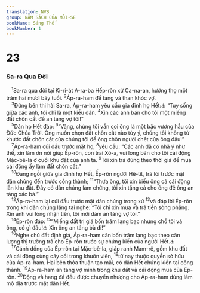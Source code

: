 ```yaml
---
translation: NVB
group: NĂM SÁCH CỦA MÔI-SE
bookName: Sáng Thế 
bookNumber: 1
---
```


<div class="title"><h1>23</h1><h3>Sa-ra Qua Đời </h3></div>
<span class="verse sa_23_1"> <sup>1</sup>Sa-ra qua đời tại Ki-ri-át A-ra-ba Hếp-rôn xứ Ca-na-an, hưởng thọ một trăm hai mươi bảy tuổi. </span>
<span class="verse sa_23_2"><sup>2</sup>Áp-ra-ham để tang và than khóc vợ. <br/></span>
<span class="verse sa_23_3"> <sup>3</sup>Đứng bên thi hài Sa-ra, Áp-ra-ham yêu cầu gia đình họ Hết:<a data-toggle="tooltip" data-placement="bottom" title="Nt: các con trai vua Hết">⚓</a> “Tuy sống giữa các anh, tôi chỉ là một kiều dân. </span>
<span class="verse sa_23_4"><sup>4</sup>Xin các anh bán cho tôi một miếng đất chôn cất để an táng vợ tôi!” <br/></span>
<span class="verse sa_23_5"> <sup>5</sup>Dân họ Hết đáp: </span>
<span class="verse sa_23_6"><sup>6</sup>“Vâng, chúng tôi vẫn coi ông là một bậc vương hầu của Đức Chúa Trời. Ông muốn chọn đất chôn cất nào tùy ý, chúng tôi không từ khước đất chôn cất của chúng tôi để ông chôn người chết của ông đâu!” <br/></span>
<span class="verse sa_23_7"> <sup>7</sup>Áp-ra-ham cúi đầu trước mặt họ, </span>
<span class="verse sa_23_8"><sup>8</sup>yêu cầu: “Các anh đã có nhã ý như thế, xin làm ơn nói giúp Ếp-rôn, con trai Xô-a, vui lòng bán cho tôi cái động Mặc-bê-la ở cuối khu đất của anh ta. </span>
<span class="verse sa_23_9"><sup>9</sup>Tôi xin trả đúng theo thời giá để mua cái động ấy làm đất chôn cất.” <br/></span>
<span class="verse sa_23_10"> <sup>10</sup>Đang ngồi giữa gia đình họ Hết, Ếp-rôn người Hê-tít, trả lời trước mặt dân chúng đến trước cổng thành; </span>
<span class="verse sa_23_11"><sup>11</sup>“Thưa ông, tôi xin biếu ông cả cái động lẫn khu đất. Đây có dân chúng làm chứng, tôi xin tặng cả cho ông để ông an táng xác bà.” <br/></span>
<span class="verse sa_23_12"> <sup>12</sup>Áp-ra-ham lại cúi đầu trước mặt dân chúng trong xứ </span>
<span class="verse sa_23_13"><sup>13</sup>và đáp lời Ép-rôn trong khi dân chúng lắng tai nghe: “Tôi chỉ xin mua và trả tiền sòng phẳng. Xin anh vui lòng nhận tiền, tôi mới dám an táng vợ tôi.” <br/></span>
<span class="verse sa_23_14"> <sup>14</sup>Ép-rôn đáp: </span>
<span class="verse sa_23_15"><sup>15</sup>“Miếng đất trị giá bốn trăm lạng bạc nhưng chỗ tôi và ông, có gì đâu!<a data-toggle="tooltip" data-placement="bottom" title="Ctd: thì có nghĩa gì đâu!">⚓</a> Xin ông an táng bà đi!” <br/></span>
<span class="verse sa_23_16"> <sup>16</sup>Nghe chủ đất định giá, Áp-ra-ham cân bốn trăm lạng bạc theo cân lượng thị trường trả cho Ép-rôn trước sự chứng kiến của người Hết.<a data-toggle="tooltip" data-placement="bottom" title="Nt: các con trai người Hê-tít">⚓</a><br/></span>
<span class="verse sa_23_17"> <sup>17</sup>Cánh đồng của Ếp-rôn tại Mặc-bê-la, giáp ranh Mam-rê, gồm khu đất và cái động cùng cây cối trong khuôn viên, </span>
<span class="verse sa_23_18"><sup>18</sup>từ nay thuộc quyền sở hữu của Áp-ra-ham. Hai bên thỏa thuận tạo mãi, có dân Hết chứng kiến tại cổng thành. </span>
<span class="verse sa_23_19"><sup>19</sup>Áp-ra-ham an táng vợ mình trong khu đất và cái động mua của Ép-rôn. </span>
<span class="verse sa_23_20"><sup>20</sup>Động và hang đá đều được chuyển nhượng cho Áp-ra-ham dùng làm mộ địa trước mặt dân Hết. <br/></span>
